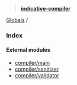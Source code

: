 > **[indicative-compiler](README.md)**

[Globals](README.md) /

### Index

#### External modules

* [compiler/main](modules/compiler_main.md)
* [compiler/sanitizer](modules/compiler_sanitizer.md)
* [compiler/validator](modules/compiler_validator.md)